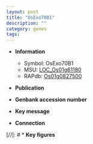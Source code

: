 ```yaml
---
layout: post
title: "OsExo70B1"
description: ""
category: genes
tags: 
---
```


* **Information**  
    + Symbol: OsExo70B1  
    + MSU: [LOC_Os01g61180](http://rice.uga.edu/cgi-bin/ORF_infopage.cgi?orf=LOC_Os01g61180)  
    + RAPdb: [Os01g0827500](http://rapdb.dna.affrc.go.jp/viewer/gbrowse_details/irgsp1?name=Os01g0827500)  

* **Publication**  

* **Genbank accession number**  

* **Key message**  

* **Connection**  

[//]: # * **Key figures**  


